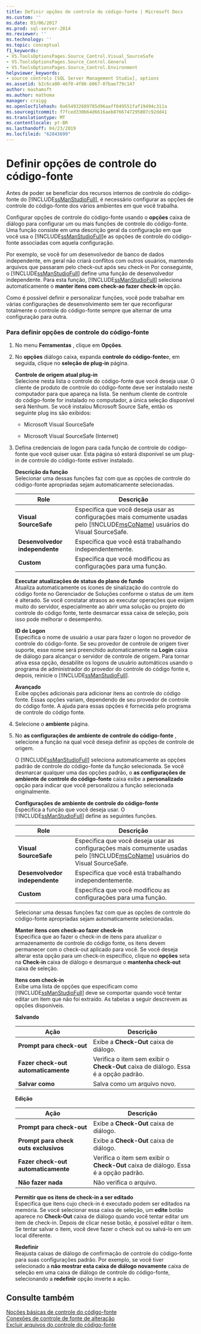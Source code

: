 ```yaml
---
title: Definir opções de controle do código-fonte | Microsoft Docs
ms.custom: ''
ms.date: 03/06/2017
ms.prod: sql-server-2014
ms.reviewer: ''
ms.technology: ''
ms.topic: conceptual
f1_keywords:
- VS.ToolsOptionsPages.Source_Control.Visual_SourceSafe
- VS.ToolsOptionsPages.Source_Control.General
- VS.ToolsOptionsPages.Source_Control.Environment
helpviewer_keywords:
- source controls [SQL Server Management Studio], options
ms.assetid: b2c6ca00-46f0-4f86-b067-07bae779c147
author: mashamsft
ms.author: mathoma
manager: craigg
ms.openlocfilehash: 0a654932689785d96aaff049551faf19494c311a
ms.sourcegitcommit: f7fced330b64d6616aeb8766747295807c92dd41
ms.translationtype: MT
ms.contentlocale: pt-BR
ms.lasthandoff: 04/23/2019
ms.locfileid: "62843699"
---
```

# <a name="set-source-control-options"></a>Definir opções de controle do código-fonte
  Antes de poder se beneficiar dos recursos internos de controle do código-fonte do [!INCLUDE[ssManStudioFull](../includes/ssmanstudiofull-md.md)], é necessário configurar as opções de controle do código-fonte dos vários ambientes em que você trabalha.  
  
 Configurar opções de controle do código-fonte usando o **opções** caixa de diálogo para configurar um ou mais funções de controle do código-fonte. Uma função consiste em uma descrição geral da configuração em que você usa o [!INCLUDE[ssManStudioFull](../includes/ssmanstudiofull-md.md)]e as opções de controle do código-fonte associadas com aquela configuração.  
  
 Por exemplo, se você for um desenvolvedor de banco de dados independente, em geral não criará conflitos com outros usuários, mantendo arquivos que passaram pelo check-out após seu check-in Por conseguinte, o [!INCLUDE[ssManStudioFull](../includes/ssmanstudiofull-md.md)] define uma função de desenvolvedor independente. Para esta função, [!INCLUDE[ssManStudioFull](../includes/ssmanstudiofull-md.md)] seleciona automaticamente o **manter itens com check-ao fazer check-in** opção.  
  
 Como é possível definir e personalizar funções, você pode trabalhar em várias configurações de desenvolvimento sem ter que reconfigurar totalmente o controle do código-fonte sempre que alternar de uma configuração para outra.  
  
### <a name="to-set-source-control-options"></a>Para definir opções de controle do código-fonte  
  
1.  No menu **Ferramentas** , clique em **Opções**.  
  
2.  No **opções** diálogo caixa, expanda **controle do código-fonte**e, em seguida, clique no **seleção de plug-in** página.  
  
     **Controle de origem atual plug-in**  
     Selecione nesta lista o controle do código-fonte que você deseja usar. O cliente de produto de controle do código-fonte deve ser instalado neste computador para que apareça na lista. Se nenhum cliente de controle do código-fonte for instalado no computador, a única seleção disponível será Nenhum. Se você instalou Microsoft Source Safe, então os seguinte plug ins são exibidos:  
  
    -   Microsoft Visual SourceSafe  
  
    -   Microsoft Visual SourceSafe (Internet)  
  
3.  Defina credenciais de logon para cada função de controle do código-fonte que você quiser usar. Esta página só estará disponível se um plug-in de controle do código-fonte estiver instalado.  
  
     **Descrição da função**  
     Selecionar uma dessas funções faz com que as opções de controle do código-fonte apropriadas sejam automaticamente selecionadas.  
  
    |Role|Descrição|  
    |----------|-----------------|  
    |**Visual SourceSafe**|Especifica que você deseja usar as configurações mais comumente usadas pelo [!INCLUDE[msCoName](../includes/msconame-md.md)] usuários do Visual SourceSafe.|  
    |**Desenvolvedor independente**|Especifica que você está trabalhando independentemente.|  
    |**Custom**|Especifica que você modificou as configurações para uma função.|  
  
     **Executar atualizações de status do plano de fundo**  
     Atualiza automaticamente os ícones de sinalização do controle do código fonte no Gerenciador de Soluções conforme o status de um item é alterado. Se você constatar atrasos ao executar operações que exijam muito do servidor, especialmente ao abrir uma solução ou projeto do controle do código fonte, tente desmarcar essa caixa de seleção, pois isso pode melhorar o desempenho.  
  
     **ID de Logon**  
     Especifica o nome de usuário a usar para fazer o logon no provedor de controle do código-fonte. Se seu provedor de controle de origem tiver suporte, esse nome será preenchido automaticamente na **Login** caixa de diálogo para alcançar o servidor de controle de origem. Para tornar ativa essa opção, desabilite os logons de usuário automáticos usando o programa de administrador do provedor do controle do código fonte e, depois, reinicie o [!INCLUDE[ssManStudioFull](../includes/ssmanstudiofull-md.md)].  
  
     **Avançado**  
     Exibe opções adicionais para adicionar itens ao controle do código fonte. Essas opções variam, dependendo de seu provedor de controle do código fonte. A ajuda para essas opções é fornecida pelo programa de controle do código fonte.  
  
4.  Selecione o **ambiente** página.  
  
5.  No **as configurações de ambiente de controle do código-fonte** , selecione a função na qual você deseja definir as opções de controle de origem.  
  
     O [!INCLUDE[ssManStudioFull](../includes/ssmanstudiofull-md.md)] seleciona automaticamente as opções padrão de controle do código-fonte da função selecionada. Se você desmarcar qualquer uma das opções padrão, o **as configurações de ambiente de controle do código-fonte** caixa exibe a **personalizado** opção para indicar que você personalizou a função selecionada originalmente.  
  
     **Configurações de ambiente de controle do código-fonte**  
     Especifica a função que você deseja usar. O [!INCLUDE[ssManStudioFull](../includes/ssmanstudiofull-md.md)] define as seguintes funções.  
  
    |Role|Descrição|  
    |----------|-----------------|  
    |**Visual SourceSafe**|Especifica que você deseja usar as configurações mais comumente usadas pelo [!INCLUDE[msCoName](../includes/msconame-md.md)] usuários do Visual SourceSafe.|  
    |**Desenvolvedor independente**|Especifica que você está trabalhando independentemente.|  
    |**Custom**|Especifica que você modificou as configurações para uma função.|  
  
     Selecionar uma dessas funções faz com que as opções de controle do código-fonte apropriadas sejam automaticamente selecionadas.  
  
     **Manter itens com check-ao fazer check-in**  
     Especifica que ao fazer o check-in de itens para atualizar o armazenamento de controle do código fonte, os itens devem permanecer com o check-out aplicado para você. Se você deseja alterar esta opção para um check-in específico, clique no **opções** seta na **Check-in** caixa de diálogo e desmarque o **mantenha check-out** caixa de seleção.  
  
     **Itens com check-in**  
     Exibe uma lista de opções que especificam como [!INCLUDE[ssManStudioFull](../includes/ssmanstudiofull-md.md)] deve se comportar quando você tentar editar um item que não foi extraído. As tabelas a seguir descrevem as opções disponíveis.  
  
     **Salvando**  
  
    |Ação|Descrição|  
    |------------|-----------------|  
    |**Prompt para check-out**|Exibe a **Check-Out** caixa de diálogo.|  
    |**Fazer check-out automaticamente**|Verifica o item sem exibir o **Check-Out** caixa de diálogo. Essa é a opção padrão.|  
    |**Salvar como**|Salva como um arquivo novo.|  
  
     **Edição**  
  
    |Ação|Descrição|  
    |------------|-----------------|  
    |**Prompt para check-out**|Exibe a **Check-Out** caixa de diálogo.|  
    |**Prompt para check outs exclusivos**|Exibe a **Check-Out** caixa de diálogo.|  
    |**Fazer check-out automaticamente**|Verifica o item sem exibir o **Check-Out** caixa de diálogo. Essa é a opção padrão.|  
    |**Não fazer nada**|Não verifica o arquivo.|  
  
     **Permitir que os itens de check-in a ser editado**  
     Especifica que itens cujo check-in é executado podem ser editados na memória. Se você selecionar essa caixa de seleção, um **edite** botão aparece no **Check-Out** caixa de diálogo quando você tentar editar um item de check-in. Depois de clicar nesse botão, é possível editar o item. Se tentar salvar o item, você deve fazer o check out ou salvá-lo em um local diferente.  
  
     **Redefinir**  
     Reajusta caixas de diálogo de confirmação de controle do código-fonte para suas configurações padrão. Por exemplo, se você tiver selecionado a **não mostrar esta caixa de diálogo novamente** caixa de seleção em uma caixa de diálogo de controle do código-fonte, selecionando a **redefinir** opção inverte a ação.  
  
## <a name="see-also"></a>Consulte também  
 [Noções básicas de controle do código-fonte](../../2014/database-engine/source-control-basics.md)   
 [Conexões de controle de fonte de alteração](../../2014/database-engine/change-source-control-connections.md)   
 [Excluir arquivos do controle do código-fonte](../../2014/database-engine/exclude-files-from-source-control.md)  
  
  
